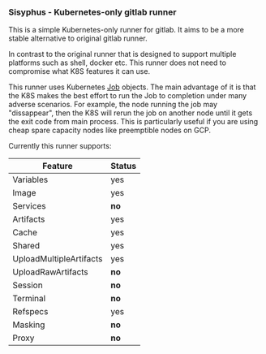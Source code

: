 ### Sisyphus - Kubernetes-only gitlab runner

This is a simple Kubernetes-only runner for gitlab.
It aims to be a more stable alternative to original gitlab runner.

In contrast to the original runner that is designed to support multiple platforms
such as shell, docker etc. This runner does not need to compromise what K8S features it can use.

This runner uses Kubernetes [Job](https://kubernetes.io/docs/reference/generated/kubernetes-api/v1.15/#job-v1-batch)
objects. The main advantage of it is that the K8S makes the best effort to run the Job to completion under many adverse scenarios.
For example, the node running the job may "dissappear",
then the K8S will rerun the job on another node until it gets the exit code from main process.
This is particularly useful if you are using cheap spare capacity nodes like preemptible nodes on GCP.

Currently this runner supports:

| Feature | Status |
|---------|--------|
| 	Variables               | yes | `json:"variables"`
|  	Image                   | yes | `json:"image"`
|  	Services                | **no** | `json:"services"`
|  	Artifacts               | yes | `json:"artifacts"`
|  	Cache                   | yes | `json:"cache"`
|  	Shared                  | yes | `json:"shared"`
|  	UploadMultipleArtifacts | yes | `json:"upload_multiple_artifacts"`
|  	UploadRawArtifacts      | **no** | `json:"upload_raw_artifacts"`
|  	Session                 | **no** | `json:"session"`
|  	Terminal                | **no** | `json:"terminal"`
|  	Refspecs                | yes | `json:"refspecs"`
|  	Masking                 | **no** | `json:"masking"`
|  	Proxy                   | **no** | `json:"proxy"`